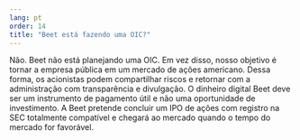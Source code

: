 ```yaml
---
lang: pt
order: 14
title: "Beet está fazendo uma OIC?"
---
```


Não. Beet não está planejando uma OIC. Em vez disso, nosso objetivo é tornar a empresa pública em um mercado de ações americano. Dessa forma, os acionistas podem compartilhar riscos e retornar com a administração com transparência e divulgação. O dinheiro digital Beet deve ser um instrumento de pagamento útil e não uma oportunidade de investimento. A Beet pretende concluir um IPO de ações com registro na SEC totalmente compatível e chegará ao mercado quando o tempo do mercado for favorável.
